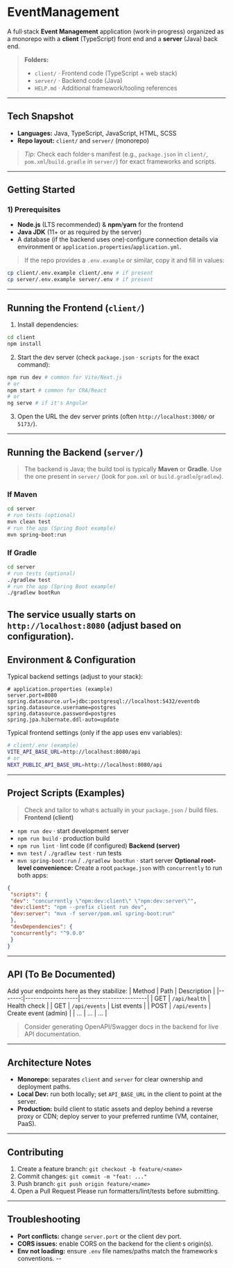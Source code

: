 # EventManagement
A full·stack **Event Management** application (work·in·progress) organized as a monorepo with a 
**client** (TypeScript) front end and a **server** (Java) back end.
> **Folders:** 
> - `client/` · Frontend code (TypeScript + web stack) 
> - `server/` · Backend code (Java) 
> - `HELP.md` · Additional framework/tooling references
---
## Tech Snapshot
- **Languages:** Java, TypeScript, JavaScript, HTML, SCSS 
- **Repo layout:** `client/` and `server/` (monorepo)
> _Tip:_ Check each folder·s manifest (e.g., `package.json` in `client/`, `pom.xml`/`build.gradle` 
in `server/`) for exact frameworks and scripts.
---
## Getting Started
### 1) Prerequisites
- **Node.js** (LTS recommended) & **npm**/**yarn** for the frontend 
- **Java JDK** (11+ or as required by the server) 
- A database (if the backend uses one)·configure connection details via environment or 
`application.properties`/`application.yml`.
> If the repo provides a `.env.example` or similar, copy it and fill in values:
```bash
cp client/.env.example client/.env # if present
cp server/.env.example server/.env # if present
```
---
## Running the Frontend (`client/`)
1. Install dependencies:
 ```bash
 cd client
 npm install
 ```
2. Start the dev server (check `package.json` · `scripts` for the exact command):
 ```bash
 npm run dev # common for Vite/Next.js
 # or
 npm start # common for CRA/React
 # or
 ng serve # if it's Angular
 ```
3. Open the URL the dev server prints (often `http://localhost:3000/` or `5173/`).
---
## Running the Backend (`server/`)
> The backend is Java; the build tool is typically **Maven** or **Gradle**. Use the one present in 
`server/` (look for `pom.xml` or `build.gradle`/`gradlew`).
### If Maven
```bash
cd server
# run tests (optional)
mvn clean test
# run the app (Spring Boot example)
mvn spring-boot:run
```
### If Gradle
```bash
cd server
# run tests (optional)
./gradlew test
# run the app (Spring Boot example)
./gradlew bootRun
```
The service usually starts on `http://localhost:8080` (adjust based on configuration).
---
## Environment & Configuration
Typical backend settings (adjust to your stack):
```properties
# application.properties (example)
server.port=8080
spring.datasource.url=jdbc:postgresql://localhost:5432/eventdb
spring.datasource.username=postgres
spring.datasource.password=postgres
spring.jpa.hibernate.ddl-auto=update
```
Typical frontend settings (only if the app uses env variables):
```bash
# client/.env (example)
VITE_API_BASE_URL=http://localhost:8080/api
# or
NEXT_PUBLIC_API_BASE_URL=http://localhost:8080/api
```
---
## Project Scripts (Examples)
> Check and tailor to what·s actually in your `package.json` / build files.
**Frontend (client)**
- `npm run dev` · start development server
- `npm run build` · production build
- `npm run lint` · lint code (if configured)
**Backend (server)**
- `mvn test` / `./gradlew test` · run tests
- `mvn spring-boot:run` / `./gradlew bootRun` · start server
**Optional root-level convenience:** 
Create a root `package.json` with `concurrently` to run both apps:
```json
{
 "scripts": {
 "dev": "concurrently \"npm:dev:client\" \"npm:dev:server\"",
 "dev:client": "npm --prefix client run dev",
 "dev:server": "mvn -f server/pom.xml spring-boot:run"
 },
 "devDependencies": {
 "concurrently": "^9.0.0"
 }
}
```
---
## API (To Be Documented)
Add your endpoints here as they stabilize:
| Method | Path | Description |
|-------:|-------------------|------------------------|
| GET | `/api/health` | Health check |
| GET | `/api/events` | List events |
| POST | `/api/events` | Create event (admin) |
| ... | ... | ... |
> Consider generating OpenAPI/Swagger docs in the backend for live API documentation.
---
## Architecture Notes
- **Monorepo:** separates `client` and `server` for clear ownership and deployment paths. 
- **Local Dev:** run both locally; set `API_BASE_URL` in the client to point at the server. 
- **Production:** build client to static assets and deploy behind a reverse proxy or CDN; deploy 
server to your preferred runtime (VM, container, PaaS).
---
## Contributing
1. Create a feature branch: `git checkout -b feature/<name>`
2. Commit changes: `git commit -m "feat: ..."`
3. Push branch: `git push origin feature/<name>`
4. Open a Pull Request
Please run formatters/lint/tests before submitting.
---
## Troubleshooting
- **Port conflicts:** change `server.port` or the client dev port.
- **CORS issues:** enable CORS on the backend for the client·s origin(s).
- **Env not loading:** ensure `.env` file names/paths match the framework·s conventions.
--
